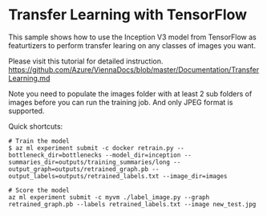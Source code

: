 # Transfer Learning with TensorFlow

This sample shows how to use the Inception V3 model from TensorFlow as featurtizers to perform transfer learing on any classes of images you want.

Please visit this tutorial for detailed instruction. 
https://github.com/Azure/ViennaDocs/blob/master/Documentation/TransferLearning.md

Note you need to populate the images folder with at least 2 sub folders of images before you can run the training job. And only JPEG format is supported.

Quick shortcuts:

```
# Train the model
$ az ml experiment submit -c docker retrain.py --bottleneck_dir=bottlenecks --model_dir=inception --summaries_dir=outputs/training_summaries/long --output_graph=outputs/retrained_graph.pb --output_labels=outputs/retrained_labels.txt --image_dir=images

# Score the model
az ml experiment submit -c myvm ./label_image.py --graph retrained_graph.pb --labels retrained_labels.txt --image new_test.jpg
```
